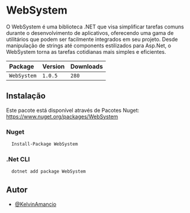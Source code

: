 
# WebSystem

O WebSystem é uma biblioteca .NET que visa simplificar tarefas comuns durante o desenvolvimento de aplicativos, oferecendo uma gama de utilitários que podem ser facilmente integrados em seu projeto. Desde manipulação de strings até components estilizados para Asp.Net, o WebSystem torna as tarefas cotidianas mais simples e eficientes.


| Package   | Version       | Downloads                           |
| :---------- | :--------- | :---------------------------------- |
| `WebSystem` | `1.0.5` | `280` |




## Instalação

Este pacote está disponível através de Pacotes Nuget: https://www.nuget.org/packages/WebSystem

### Nuget
```bash
  Install-Package WebSystem
```

### .Net CLI
```bash
  dotnet add package WebSystem
```


## Autor

- [@KelvinAmancio](https://github.com/kelvin-amancio)

